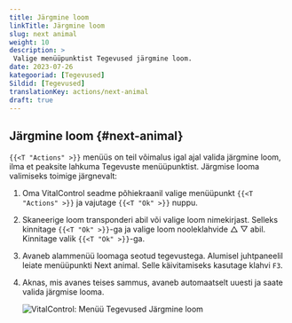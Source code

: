 ```yaml
---
title: Järgmine loom
linkTitle: Järgmine loom
slug: next animal
weight: 10
description: >
 Valige menüüpunktist Tegevused järgmine loom.
date: 2023-07-26
kategooriad: [Tegevused]
Sildid: [Tegevused]
translationKey: actions/next-animal
draft: true
---
```

## Järgmine loom {#next-animal}

`{{<T "Actions" >}}` menüüs on teil võimalus igal ajal valida järgmine loom, ilma et peaksite lahkuma Tegevuste menüüpunktist. Järgmise looma valimiseks toimige järgnevalt:

1. Oma VitalControl seadme põhiekraanil valige menüüpunkt `{{<T "Actions" >}}` ja vajutage `{{<T "Ok" >}}` nuppu.

2. Skaneerige loom transponderi abil või valige loom nimekirjast. Selleks kinnitage `{{<T "Ok" >}}`-ga ja valige loom nooleklahvide △ ▽ abil. Kinnitage valik `{{<T "Ok" >}}`-ga.

3. Avaneb alammenüü loomaga seotud tegevustega. Alumisel juhtpaneelil leiate menüüpunkti Next animal. Selle käivitamiseks kasutage klahvi `F3`.

4. Aknas, mis avanes teises sammus, avaneb automaatselt uuesti ja saate valida järgmise looma.

    ![VitalControl: Menüü Tegevused Järgmine loom](../images/nextanimal.png "Vali järgmine loom")
    
